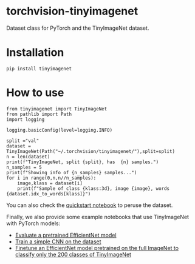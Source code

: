# torchvision-tinyimagenet
Dataset class for PyTorch and the TinyImageNet dataset.

# Installation

``` pip install tinyimagenet ```

# How to use
````
from tinyimagenet import TinyImageNet
from pathlib import Path
import logging

logging.basicConfig(level=logging.INFO)

split ="val"
dataset = TinyImageNet(Path("~/.torchvision/tinyimagenet/"),split=split)
n = len(dataset)
print(f"TinyImageNet, split {split}, has  {n} samples.")
n_samples = 5
print(f"Showing info of {n_samples} samples...")
for i in range(0,n,n//n_samples):
    image,klass = dataset[i]
    print(f"Sample of class {klass:3d}, image {image}, words {dataset.idx_to_words[klass]}")
````

You can also check the [quickstart notebook](https://colab.research.google.com/drive/1FCDsDJg86mCjyeAWOxDW9iF49goWCx4j?usp=sharing) to peruse the dataset.

Finally, we also provide some example notebooks that use TinyImageNet with PyTorch models:

* [Evaluate a pretrained EfficientNet model](https://colab.research.google.com/github/facundoq/tinyimagenet/blob/main/Eval%20EfficientNet%20with%20TinyImageNet.ipynb#scrollTo=41aVk-yvEV-o)
* [Train a simple CNN on the dataset](
https://colab.research.google.com/github/facundoq/tinyimagenet/blob/main/Train%20basic%20CNN%20with%20TinyImageNet.ipynb#scrollTo=4CiA6z8reXYP)
* [Finetune an EfficientNet model pretrained on the full ImageNet to classify only the 200 classes of TinyImageNet](https://colab.research.google.com/github/facundoq/tinyimagenet/blob/main/Finetune%20EfficientNet%20with%20TinyImageNet.ipynb)


